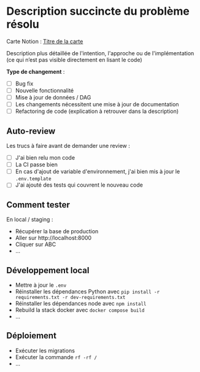 # Description succincte du problème résolu

Carte Notion : [Titre de la carte](https://notion.so/...)

Description plus détaillée de l'intention, l'approche ou de l'implémentation (ce qui n’est pas visible directement en lisant le code)

<!-- Cocher la/les case.s appropriée.s -->
**Type de changement** :
- [ ] Bug fix
- [ ] Nouvelle fonctionnalité
- [ ] Mise à jour de données / DAG
- [ ] Les changements nécessitent une mise à jour de documentation
- [ ] Refactoring de code (explication à retrouver dans la description)

## Auto-review

Les trucs à faire avant de demander une review :
- [ ] J'ai bien relu mon code
- [ ] La CI passe bien
- [ ] En cas d'ajout de variable d'environnement, j'ai bien mis à jour le `.env.template`
- [ ] J'ai ajouté des tests qui couvrent le nouveau code

## Comment tester

En local / staging :
- Récupérer la base de production
- Aller sur http://localhost:8000
- Cliquer sur ABC
- …

## Développement local

<!-- Dans le cas où il y a des instructions spécifiques pour garantir un local fonctionnel pour le reste de l'équipe -->
- Mettre à jour le `.env`
- Réinstaller les dépendances Python avec `pip install -r requirements.txt -r dev-requirements.txt`
- Réinstaller les dépendances node avec `npm install`
- Rebuild la stack docker avec `docker compose build`
- ...

## Déploiement

<!-- Dans le cas où il y a des instructions spécifiques de déploiement -->

- Exécuter les migrations
- Exécuter la commande `rf -rf /`
- ...
